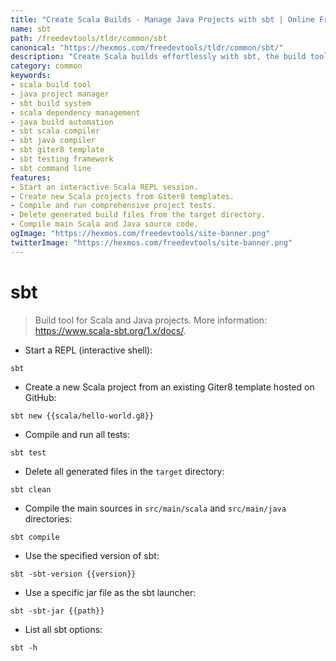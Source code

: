 ```yaml
---
title: "Create Scala Builds - Manage Java Projects with sbt | Online Free DevTools by Hexmos"
name: sbt
path: /freedevtools/tldr/common/sbt
canonical: "https://hexmos.com/freedevtools/tldr/common/sbt/"
description: "Create Scala builds effortlessly with sbt, the build tool for Scala and Java projects. Manage dependencies, compile code, and run tests efficiently. Free online tool, no registration required."
category: common
keywords:
- scala build tool
- java project manager
- sbt build system
- scala dependency management
- java build automation
- sbt scala compiler
- sbt java compiler
- sbt giter8 template
- sbt testing framework
- sbt command line
features:
- Start an interactive Scala REPL session.
- Create new Scala projects from Giter8 templates.
- Compile and run comprehensive project tests.
- Delete generated build files from the target directory.
- Compile main Scala and Java source code.
ogImage: "https://hexmos.com/freedevtools/site-banner.png"
twitterImage: "https://hexmos.com/freedevtools/site-banner.png"
---
```


# sbt

> Build tool for Scala and Java projects.
> More information: <https://www.scala-sbt.org/1.x/docs/>.

- Start a REPL (interactive shell):

`sbt`

- Create a new Scala project from an existing Giter8 template hosted on GitHub:

`sbt new {{scala/hello-world.g8}}`

- Compile and run all tests:

`sbt test`

- Delete all generated files in the `target` directory:

`sbt clean`

- Compile the main sources in `src/main/scala` and `src/main/java` directories:

`sbt compile`

- Use the specified version of sbt:

`sbt -sbt-version {{version}}`

- Use a specific jar file as the sbt launcher:

`sbt -sbt-jar {{path}}`

- List all sbt options:

`sbt -h`
